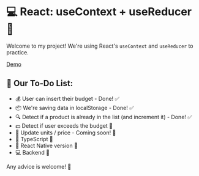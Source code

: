 # 💻 React: useContext + useReducer 🚀

Welcome to my project! We're using React's `useContext` and `useReducer` to practice. 

[Demo](https://juanelops.github.io/Shopping-Cart/)

## 📝 Our To-Do List:

- 💰 User can insert their budget - Done! ✅
- 📦 We're saving data in localStorage - Done! ✅
- 🔍 Detect if a product is already in the list (and increment it) - Done! ✅
- 💵 Detect if user exceeds the budget 🚧
- 🔄 Update units / price - Coming soon! 🚧
- 🦷 TypeScript 🚧
- 📱 React Native version 🚧
- 💻 Backend 🚧

Any advice is welcome! 🎉